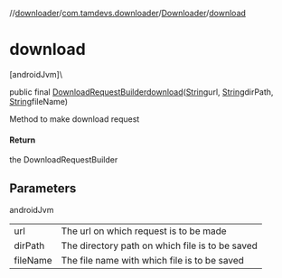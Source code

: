 //[downloader](../../../index.md)/[com.tamdevs.downloader](../index.md)/[Downloader](index.md)/[download](download.md)

# download

[androidJvm]\

public final [DownloadRequestBuilder](../../com.tamdevs.downloader.request/-download-request-builder/index.md)[download](download.md)([String](https://developer.android.com/reference/kotlin/java/lang/String.html)url, [String](https://developer.android.com/reference/kotlin/java/lang/String.html)dirPath, [String](https://developer.android.com/reference/kotlin/java/lang/String.html)fileName)

Method to make download request

#### Return

the DownloadRequestBuilder

## Parameters

androidJvm

| | |
|---|---|
| url | The url on which request is to be made |
| dirPath | The directory path on which file is to be saved |
| fileName | The file name with which file is to be saved |
